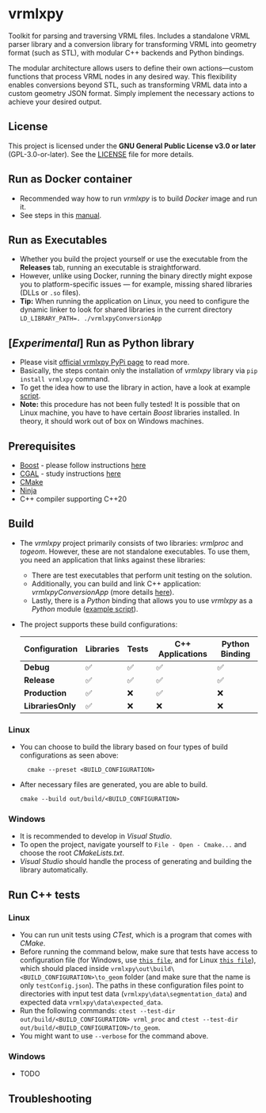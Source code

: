 # vrmlxpy
Toolkit for parsing and traversing VRML files.
Includes a standalone VRML parser library and a conversion library for transforming VRML into geometry format (such as STL), with modular C++ backends and Python bindings.

The modular architecture allows users to define their own actions—custom functions that process VRML nodes in any desired way. This flexibility enables conversions beyond STL, such as transforming VRML data into a custom geometry JSON format. Simply implement the necessary actions to achieve your desired output.

## License
This project is licensed under the **GNU General Public License v3.0 or later** (GPL-3.0-or-later). See the [LICENSE](LICENSE) file for more details.

## Run as Docker container
- Recommended way how to run *vrmlxpy* is to build *Docker* image and run it.
- See steps in this [manual](doc/docker_steps.md).

## Run as Executables
- Whether you build the project yourself or use the executable from the **Releases** tab, running an executable is straightforward.
- However, unlike using Docker, running the binary directly might expose you to platform-specific issues — for example, missing shared libraries (DLLs or `.so` files).
- **Tip:** When running the application on Linux, you need to configure the dynamic linker to look for shared libraries in the current directory  ```LD_LIBRARY_PATH=. ./vrmlxpyConversionApp```

## [*Experimental*] Run as Python library
- Please visit [official vrmlxpy PyPi page](https://pypi.org/project/vrmlxpy/) to read more.
- Basically, the steps contain only the installation of *vrmlxpy* library via ```pip install vrmlxpy``` command.
- To get the idea how to use the library in action, have a look at example [script](scripts/run_vrmlxpy.py).
- **Note:** this procedure has not been fully tested! It is possible that on Linux machine, you have to have certain *Boost* libraries installed. In theory, it should work out of box on Windows machines.

## Prerequisites
- [Boost](https://www.boost.org/) - please follow instructions [here](doc/boost_installation.md)
- [CGAL](https://www.cgal.org/) - study instructions [here](doc/cgal_installation.md)
- [CMake](https://cmake.org/)
- [Ninja](https://ninja-build.org/)
- C++ compiler supporting C++20

## Build

- The *vrmlxpy* project primarily consists of two libraries: *vrmlproc* and *togeom*. However, these are not standalone executables. To use them, you need an application that links against these libraries:
	- There are test executables that perform unit testing on the solution.
	- Additionally, you can build and link C++ application: *vrmlxpyConversionApp* (more details [here](doc/docker_steps.md)).
	- Lastly, there is a *Python* binding that allows you to use *vrmlxpy* as a *Python* module ([example script](scripts/run_vrmlxpy_from_docker.py)).

- The project supports these build configurations:

	| Configuration     | Libraries | Tests | C++ Applications | Python Binding |
	|------------------|-----------|-------|------------------|-----------------|
	| **Debug**        | ✅         | ✅     | ✅                | ✅         |
	| **Release**      | ✅         | ✅     | ✅                | ✅         |
	| **Production**   | ✅         | ❌     | ✅                | ❌         |
	| **LibrariesOnly** | ✅         | ❌     | ❌                | ❌        |


### Linux
- You can choose to build the library based on four types of build configurations as seen above:

  ```
	cmake --preset <BUILD_CONFIGURATION>
  ```
- After necessary files are generated, you are able to build.
	```
	cmake --build out/build/<BUILD_CONFIGURATION>
	```

### Windows
- It is recommended to develop in *Visual Studio*.
- To open the project, navigate yourself to ```File - Open - Cmake...``` and choose the root *CMakeLists.txt*.
- *Visual Studio* should handle the process of generating and building the library automatically.

## Run C++ tests
### Linux
- You can run unit tests using *CTest*, which is a program that comes with *CMake*.
- Before running the command below, make sure that tests have access to configuration file (for Windows, use [```this file```](testConfig.windows.json), and for Linux [```this file```](testConfig.linux.json)), which should placed inside ```vrmlxpy\out\build\<BUILD_CONFIGURATION>\to_geom``` folder (and make sure that the name is only ```testConfig.json```). The paths in these configuration files point to directories with input test data (```vrmlxpy\data\segmentation_data```) and expected data ```vrmlxpy\data\expected_data```.
- Run the following commands: ```ctest --test-dir out/build/<BUILD_CONFIGURATION> vrml_proc``` and ```ctest --test-dir out/build/<BUILD_CONFIGURATION>/to_geom```.
- You might want to use ```--verbose``` for the command above.

### Windows
- TODO

## Troubleshooting